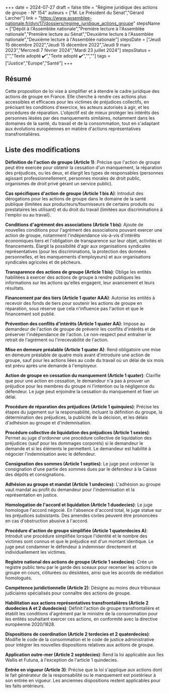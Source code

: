 +++
date = 2024-07-27
draft = false
title = "Régime juridique des actions de groupe - N° 154"
auteurs = ["M. Le Président du Sénat","Gérard Larcher"]
link = "https://www.assemblee-nationale.fr/dyn/17/dossiers/regime_juridique_actions_groupe"
stepsName = ["Dépôt à l'Assemblée nationale","Première lecture à l'Assemblée nationale","Première lecture au Sénat","Deuxième lecture à l'Assemblée nationale","Deuxième lecture à l'Assemblée nationale"]
stepsDate = ["Jeudi 15 décembre 2022","Jeudi 15 décembre 2022","Jeudi 9 mars 2023","Mercredi 7 février 2024","Mardi 23 juillet 2024"]
stepsStatus = ["","Texte adopté ✔️","Texte adopté ✔️","",""]
tags = ["Justice","Europe","Santé"]
+++

## Résumé

Cette proposition de loi vise à simplifier et à étendre le cadre juridique des actions de groupe en France. Elle cherche à rendre ces actions plus accessibles et efficaces pour les victimes de préjudices collectifs, en précisant les conditions d'exercice, les acteurs autorisés à agir, et les procédures de réparation. L'objectif est de mieux protéger les intérêts des personnes lésées par des manquements similaires, notamment dans les domaines de la santé, du travail et de la consommation, tout en s'adaptant aux évolutions européennes en matière d'actions représentatives transfrontalières.

## Liste des modifications

**Définition de l'action de groupe (Article 1)**: Précise que l'action de groupe peut être exercée pour obtenir la cessation d'un manquement, la réparation des préjudices, ou les deux, et élargit les types de responsables (personnes agissant professionnellement, personnes morales de droit public, organismes de droit privé gérant un service public).

**Cas spécifiques d'action de groupe (Article 1 bis A)**: Introduit des dérogations pour les actions de groupe dans le domaine de la santé publique (limitées aux producteurs/fournisseurs de certains produits ou prestataires les utilisant) et du droit du travail (limitées aux discriminations à l'emploi ou au travail).

**Conditions d'agrément des associations (Article 1 bis)**: Ajoute de nouvelles conditions pour l'agrément des associations pouvant exercer une action de groupe, notamment l'indépendance vis-à-vis d'intérêts économiques tiers et l'obligation de transparence sur leur objet, activités et financements. Élargit la possibilité d'agir aux organisations syndicales représentatives (pour les discriminations, la protection des données personnelles, et les manquements d'employeurs) et aux organisations syndicales agricoles et de pêcheurs.

**Transparence des actions de groupe (Article 1 bis)**: Oblige les entités habilitées à exercer des actions de groupe à rendre publiques les informations sur les actions qu'elles engagent, leur avancement et leurs résultats.

**Financement par des tiers (Article 1 quater AAA)**: Autorise les entités à recevoir des fonds de tiers pour soutenir les actions de groupe en réparation, sous réserve que cela n'influence pas l'action et que le financement soit publié.

**Prévention des conflits d'intérêts (Article 1 quater AA)**: Impose au demandeur de l'action de groupe de prévenir les conflits d'intérêts et de préserver l'indépendance de l'action. Le non-respect peut entraîner le retrait de l'agrément ou l'irrecevabilité de l'action.

**Mise en demeure préalable (Article 1 quater A)**: Rend obligatoire une mise en demeure préalable de quatre mois avant d'introduire une action de groupe, sauf pour les actions liées au code du travail où un délai de six mois est prévu après une demande à l'employeur.

**Action de groupe en cessation du manquement (Article 1 quater)**: Clarifie que pour une action en cessation, le demandeur n'a pas à prouver un préjudice pour les membres du groupe ni l'intention ou la négligence du défendeur. Le juge peut enjoindre la cessation du manquement et fixer un délai.

**Procédure de réparation des préjudices (Article 1 quinquies)**: Précise les étapes du jugement sur la responsabilité, incluant la définition du groupe, la détermination des préjudices, la publicité de la décision, et les délais d'adhésion au groupe et d'indemnisation.

**Procédure collective de liquidation des préjudices (Article 1 sexies)**: Permet au juge d'ordonner une procédure collective de liquidation des préjudices (sauf pour les dommages corporels) si le demandeur le demande et si les éléments le permettent. Le demandeur est habilité à négocier l'indemnisation avec le défendeur.

**Consignation des sommes (Article 1 septies)**: Le juge peut ordonner la consignation d'une partie des sommes dues par le défendeur à la Caisse des dépôts et consignations.

**Adhésion au groupe et mandat (Article 1 undecies)**: L'adhésion au groupe vaut mandat au profit du demandeur pour l'indemnisation et la représentation en justice.

**Homologation de l'accord et liquidation (Article 1 duodecies)**: Le juge homologue l'accord négocié. En l'absence d'accord total, le juge statue sur les préjudices subsistants. Des amendes civiles peuvent être prononcées en cas d'obstruction abusive à l'accord.

**Procédure d'action de groupe simplifiée (Article 1 quaterdecies A)**: Introduit une procédure simplifiée lorsque l'identité et le nombre des victimes sont connus et que le préjudice est d'un montant identique. Le juge peut condamner le défendeur à indemniser directement et individuellement les victimes.

**Registre national des actions de groupe (Article 1 sexdecies)**: Crée un registre public tenu par le garde des sceaux pour recenser les actions de groupe en cours, clôturées ou désistées, ainsi que les accords de médiation homologués.

**Compétence juridictionnelle (Article 2)**: Désigne au moins deux tribunaux judiciaires spécialisés pour connaître des actions de groupe.

**Habilitation aux actions représentatives transfrontalières (Article 2 duodecies A et 2 duodecies)**: Définit l'action de groupe transfrontalière et établit les conditions d'agrément par le ministre de la consommation pour les entités souhaitant exercer ces actions, en conformité avec la directive européenne 2020/1828.

**Dispositions de coordination (Article 2 terdecies et 2 quaterdecies)**: Modifie le code de la consommation et le code de justice administrative pour intégrer les nouvelles dispositions relatives aux actions de groupe.

**Application outre-mer (Article 2 septdecies)**: Rend la loi applicable aux îles Wallis et Futuna, à l'exception de l'article 1 quindecies.

**Entrée en vigueur (Article 3)**: Précise que la loi s'applique aux actions dont le fait générateur de la responsabilité ou le manquement est postérieur à son entrée en vigueur. Les anciennes dispositions restent applicables pour les faits antérieurs.
